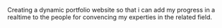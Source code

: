 Creating a dynamic portfolio website so that i can add my progress in a realtime to the people for convencing my experties in the related field.
